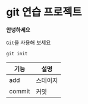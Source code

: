 # git 연습 프로젝트

**안녕하세요**

`Git`을 사용해 보세요

```
git init
```

|기능|설명|
|---|---|
|add|스테이지|
|commit|커밋|
